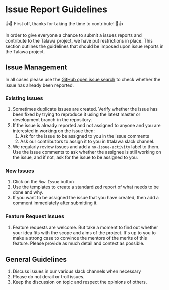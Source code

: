 # Issue Report Guidelines

:+1::tada: First off, thanks for taking the time to contribute! :tada::+1:

In order to give everyone a chance to submit a issues reports and contribute to the Talawa project, we have put restrictions in place. This section outlines the guidelines that should be imposed upon issue reports in the Talawa project.

## Issue Management

In all cases please use the [GitHub open issue search](https://github.com/PalisadoesFoundation/talawa/issues) to check whether the issue has already been reported.

### Existing Issues

1. Sometimes duplicate issues are created. Verify whether the issue has been fixed by trying to reproduce it using the latest master or development branch in the repository.
1. If the issue is already reported and not assigned to anyone and you are interested in working on the issue then:
   1. Ask for the issue to be assigned to you in the issue comments
   1. Ask our contributors to assign it to you in #talawa slack channel.
1. We regularly review issues and add a `no-issue-activity` label to them. Use the issue comments to ask whether the assignee is still working on the issue, and if not, ask for the issue to be assigned to you.

### New Issues
1. Click on the `New Issue` button
1. Use the templates to create a standardized report of what needs to be done and why.
1. If you want to be assigned the issue that you have created, then add a comment immediately after submitting it.

### Feature Request Issues
   1. Feature requests are welcome. But take a moment to find out whether your idea fits with the scope and aims of the project. It's up to you to make a strong case to convince the mentors of the merits of this feature. Please provide as much detail and context as possible.

## General Guidelines

1. Discuss issues in our various slack channels when necessary
2. Please do not derail or troll issues. 
3. Keep the discussion on topic and respect the opinions of others.
